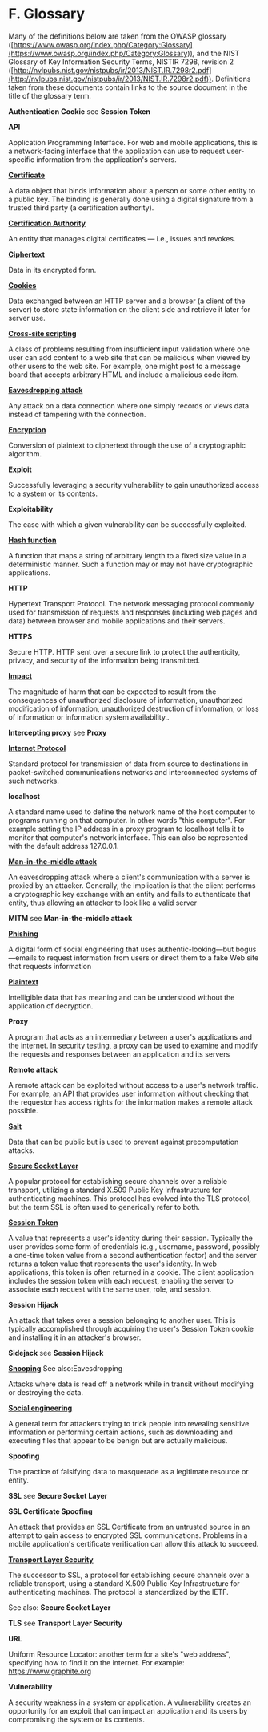 # F. Glossary

Many of the definitions below are taken from the OWASP glossary ([https://www.owasp.org/index.php/Category:Glossary](https://www.owasp.org/index.php/Category:Glossary)), and the NIST Glossary of Key Information Security Terms, NISTIR 7298, revision 2 ([http://nvlpubs.nist.gov/nistpubs/ir/2013/NIST.IR.7298r2.pdf](http://nvlpubs.nist.gov/nistpubs/ir/2013/NIST.IR.7298r2.pdf)). Definitions taken from these documents contain links to the source document in the title of the glossary term.

<a name="h.glossary-auth-cookie"></a>**Authentication Cookie** see **Session Token**

<a name="h.glossary-api"></a>**API**

Application Programming Interface. For web and mobile applications, this is a network-facing interface that the application can use to request user-specific information from the application's servers.

<a name="h.glossary-certificate"></a>[**Certificate**](https://www.owasp.org/index.php/Category:Glossary%23C)

A data object that binds information about a person or some other entity to a public key. The binding is generally done using a digital signature from a trusted third party (a certification authority).

<a name="h.glossary-ca"></a>[**Certification Authority**](https://www.owasp.org/index.php/Category:Glossary%23C)

An entity that manages digital certificates — i.e., issues and revokes.

<a name="h.glossary-cipertext"></a>[**Ciphertext**](http://nvlpubs.nist.gov/nistpubs/ir/2013/NIST.IR.7298r2.pdf)

Data in its encrypted form.

<a name="h.glossary-cookies"></a>[**Cookies**](http://nvlpubs.nist.gov/nistpubs/ir/2013/NIST.IR.7298r2.pdf)

Data exchanged between an HTTP server and a browser (a client of the server) to store state information on the client side and retrieve it later for server use.

<a name="h.glossary-xss"></a>[**Cross-site scripting**](https://www.owasp.org/index.php/Category:Glossary%23C)

A class of problems resulting from insufficient input validation where one user can add content to a web site that can be malicious when viewed by other users to the web site. For example, one might post to a message board that accepts arbitrary HTML and include a malicious code item.

<a name="h.glossary-eavesdropping"></a>[**Eavesdropping attack**](https://www.owasp.org/index.php/Category:Glossary%23E)

Any attack on a data connection where one simply records or views data instead of tampering with the connection.

<a name="h.glossary-encryption"></a>[**Encryption**](http://nvlpubs.nist.gov/nistpubs/ir/2013/NIST.IR.7298r2.pdf)

Conversion of plaintext to ciphertext through the use of a cryptographic algorithm.

<a name="h.glossary-exploit"></a>**Exploit**

Successfully leveraging a security vulnerability to gain unauthorized access to a system or its contents.

<a name="h.glossary-exploitability"></a>**Exploitability**

The ease with which a given vulnerability can be successfully exploited.

<a name="h.glossary-hash-function"></a>[**Hash function**](https://www.owasp.org/index.php/Category:Glossary%23H)

A function that maps a string of arbitrary length to a fixed size value in a deterministic manner. Such a function may or may not have cryptographic applications.

<a name="h.glossary-http"></a>**HTTP**

Hypertext Transport Protocol. The network messaging protocol commonly used for transmission of requests and responses (including web pages and data) between browser and mobile applications and their servers.

<a name="h.glossary-https"></a>**HTTPS**

Secure HTTP. HTTP sent over a secure link to protect the authenticity, privacy, and security of the information being transmitted.

<a name="h.glossary-impact"></a>[**Impact**](http://nvlpubs.nist.gov/nistpubs/ir/2013/NIST.IR.7298r2.pdf)

The magnitude of harm that can be expected to result from the consequences of unauthorized disclosure of information, unauthorized modification of information, unauthorized destruction of information, or loss of information or information system availability..

<a name="h.glossary-intercepting-proxy"></a>**Intercepting proxy** see **Proxy**

<a name="h.glossary-internet-protocol"></a>[**Internet Protocol**](http://nvlpubs.nist.gov/nistpubs/ir/2013/NIST.IR.7298r2.pdf)

Standard protocol for transmission of data from source to destinations in packet-switched communications networks and interconnected systems of such networks.

<a name="h.glossary-localhost"></a>**localhost**

A standard name used to define the network name of the host computer to programs running on that computer. In other words "this computer". For example setting the IP address in a proxy program to localhost tells it to monitor that computer's network interface. This can also be represented with the default address 127.0.0.1.

<a name="h.glossary-man-in-the-middle"></a>[**Man-in-the-middle attack**](https://www.owasp.org/index.php/Category:Glossary%23M)

An eavesdropping attack where a client's communication with a server is proxied by an attacker. Generally, the implication is that the client performs a cryptographic key exchange with an entity and fails to authenticate that entity, thus allowing an attacker to look like a valid server

<a name="h.glossary-mitm"></a>**MITM** see **Man-in-the-middle attack**

<a name="h.glossary-phishing"></a>[**Phishing**](http://nvlpubs.nist.gov/nistpubs/ir/2013/NIST.IR.7298r2.pdf)

A digital form of social engineering that uses authentic-looking—but bogus—emails to request information from users or direct them to a fake Web site that requests information

<a name="h.glossary-plaintext"></a>[**Plaintext**](http://nvlpubs.nist.gov/nistpubs/ir/2013/NIST.IR.7298r2.pdf)

Intelligible data that has meaning and can be understood without the application of decryption.

<a name="h.glossary-proxy"></a>**Proxy**

A program that acts as an intermediary between a user's applications and the internet. In security testing, a proxy can be used to examine and modify the requests and responses between an application and its servers

<a name="h.glossary-remote-attack"></a>**Remote attack**

A remote attack can be exploited without access to a user's network traffic. For example, an API that provides user information without checking that the requestor has access rights for the information makes a remote attack possible.

<a name="h.glossary-salt"></a>[**Salt**](https://www.owasp.org/index.php/Category:Glossary%23S)

Data that can be public but is used to prevent against precomputation attacks.

<a name="h.glossary-secure-socket-layer"></a>[**Secure Socket Layer**](https://www.owasp.org/index.php/Category:Glossary%23S)

A popular protocol for establishing secure channels over a reliable transport, utilizing a standard X.509 Public Key Infrastructure for authenticating machines. This protocol has evolved into the TLS protocol, but the term SSL is often used to generically refer to both.

<a name="h.glossary-session-token"></a>[**Session Token**](https://www.owasp.org/index.php/Category:Glossary%23S)

A value that represents a user's identity during their session. Typically the user provides some form of credentials (e.g., username, password, possibly a one-time token value from a second authentication factor) and the server returns a token value that represents the user's identity. In web applications, this token is often returned in a cookie. The client application includes the session token with each request, enabling the server to associate each request with the same user, role, and session.

<a name="h.glossary-session-hijack"></a>**Session Hijack**

An attack that takes over a session belonging to another user. This is typically accomplished through acquiring the user's Session Token cookie and installing it in an attacker's browser.

<a name="h.glossary-sidejack"></a>**Sidejack** see **Session Hijack**

<a name="h.glossary-snooping"></a>[**Snooping**](https://www.owasp.org/index.php/Category:Glossary%23S) See also:Eavesdropping

Attacks where data is read off a network while in transit without modifying or destroying the data.

<a name="h.glossary-social-engineering"></a>[**Social engineering**](http://nvlpubs.nist.gov/nistpubs/ir/2013/NIST.IR.7298r2.pdf)

A general term for attackers trying to trick people into revealing sensitive information or performing certain actions, such as downloading and executing files that appear to be benign but are actually malicious.

<a name="h.glossary-spoofing"></a>**Spoofing**

The practice of falsifying data to masquerade as a legitimate resource or entity.

<a name="h.glossary-ssl"></a>**SSL** see **Secure Socket Layer**

<a name="h.glossary-ssl-spoofing"></a>**SSL Certificate Spoofing**

An attack that provides an SSL Certificate from an untrusted source in an attempt to gain access to encrypted SSL communications. Problems in a mobile application's certificate verification can allow this attack to succeed.

<a name="h.glossary-transport-layer-security"></a>[**Transport Layer Security**](https://www.owasp.org/index.php/Category:Glossary%23T)

The successor to SSL, a protocol for establishing secure channels over a reliable transport, using a standard X.509 Public Key Infrastructure for authenticating machines. The protocol is standardized by the IETF.

See also: **Secure Socket Layer**

<a name="h.glossary-tls"></a>**TLS** see **Transport Layer Security**

<a name="h.glossary-url"></a>**URL**

Uniform Resource Locator: another term for a site's "web address", specifying how to find it on the internet. For example: https://www.graphite.org

<a name="h.glossary-vulnerability"></a>**Vulnerability**

A security weakness in a system or application. A vulnerability creates an opportunity for an exploit that can impact an application and its users by compromising the system or its contents.
